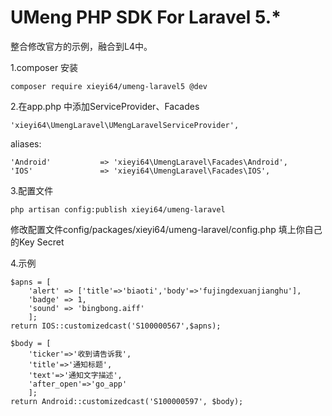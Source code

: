 # UMeng PHP SDK For Laravel 5.*

整合修改官方的示例，融合到L4中。

1.composer 安装

    composer require xieyi64/umeng-laravel5 @dev

2.在app.php 中添加ServiceProvider、Facades

    'xieyi64\UmengLaravel\UMengLaravelServiceProvider',
aliases:

    'Android'           => 'xieyi64\UmengLaravel\Facades\Android',
    'IOS'               => 'xieyi64\UmengLaravel\Facades\IOS',

3.配置文件

    php artisan config:publish xieyi64/umeng-laravel
 
 修改配置文件config/packages/xieyi64/umeng-laravel/config.php 填上你自己的Key Secret
 
4.示例

    $apns = [
        'alert' => ['title'=>'biaoti','body'=>'fujingdexuanjianghu'], 
        'badge' => 1, 
        'sound' => 'bingbong.aiff'
        ];
    return IOS::customizedcast('S100000567',$apns);
    
    $body = [
        'ticker'=>'收到请告诉我',
        'title'=>'通知标题',
        'text'=>'通知文字描述',
        'after_open'=>'go_app'
        ];
    return Android::customizedcast('S100000597', $body);
 
 
